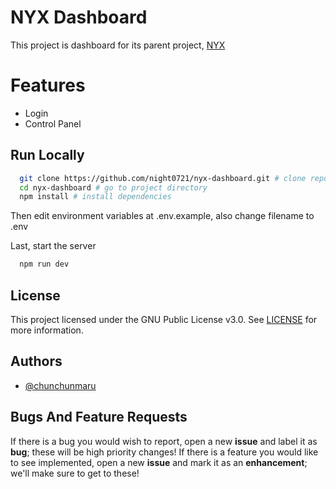 # NYX Dashboard

This project is dashboard for its parent project, [NYX](https://github.com/night0721/cath.exe)

# Features

- Login
- Control Panel

## Run Locally

```bash
  git clone https://github.com/night0721/nyx-dashboard.git # clone repository
  cd nyx-dashboard # go to project directory
  npm install # install dependencies
```
Then edit environment variables at .env.example, also change filename to .env

Last, start the server

```bash
  npm run dev
```

## License

This project licensed under the GNU Public License v3.0. See [LICENSE](https://github.com/night0721/nyx-dashboard) for more information.

## Authors

- [@chunchunmaru](https://www.github.com/https://github.com/chunchunmaru)

## Bugs And Feature Requests

If there is a bug you would wish to report, open a new **issue** and label it as **bug**; these will be high priority changes! If there is a feature you would like to see implemented, open a new **issue** and mark it as an **enhancement**; we'll make sure to get to these!
